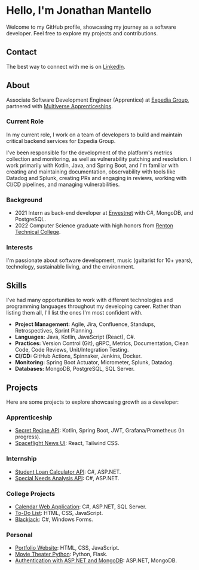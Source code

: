 # Hello, I'm Jonathan Mantello

Welcome to my GitHub profile, showcasing my journey as a software developer. Feel free to explore my projects and contributions.

## Contact
The best way to connect with me is on [LinkedIn](https://www.linkedin.com/in/jonathan-mantello/).

## About
Associate Software Development Engineer (Apprentice) at [Expedia Group](https://www.expediagroup.com), partnered with [Multiverse Apprenticeships](https://www.multiverse.io/en-US/programs).

### Current Role
In my current role, I work on a team of developers to build and maintain critical backend services for Expedia Group. 

I've been responsible for the development of the platform's metrics collection and monitoring, as well as vulnerability patching and resolution. I work primarily with Kotlin, Java, and Spring Boot, and I'm familiar with creating and maintaining documentation, observability with tools like Datadog and Splunk, creating PRs and engaging in reviews, working with CI/CD pipelines, and managing vulnerabilities.

### Background
- 2021 Intern as back-end developer at [Envestnet](https://www.envestnet.com) with C#, MongoDB, and PostgreSQL.
- 2022 Computer Science graduate with high honors from [Renton Technical College](https://www.rtc.edu).

### Interests
I'm passionate about software development, music (guitarist for 10+ years), technology, sustainable living, and the environment.

## Skills
I've had many opportunities to work with different technologies and programming languages throughout my developing career. Rather than listing them all, I'll list the ones I'm most confident with.

- **Project Management:** Agile, Jira, Confluence, Standups, Retrospectives, Sprint Planning.
- **Languages:** Java, Kotlin, JavaScript (React), C#.
- **Practices:** Version Control (Git), gRPC, Metrics, Documentation, Clean Code, Code Reviews, Unit/Integration Testing.
- **CI/CD:** GitHub Actions, Spinnaker, Jenkins, Docker.
- **Monitoring:** Spring Boot Actuator, Micrometer, Splunk, Datadog.
- **Databases:** MongoDB, PostgreSQL, SQL Server.

## Projects
Here are some projects to explore showcasing growth as a developer:

### Apprenticeship
- [Secret Recipe API](https://github.com/jm-multiverse/secret-recipe): Kotlin, Spring Boot, JWT, Grafana/Prometheus (In progress).
- [Spaceflight News UI](https://github.com/jm-multiverse/spaceflight-news): React, Tailwind CSS.

### Internship
- [Student Loan Calculator API](https://github.com/JMantello/Student-Loan-Calculator-API): C#, ASP.NET.
- [Special Needs Analysis API](https://github.com/JMantello/Special-Needs-Analysis-Calculator-API): C#, ASP.NET.

### College Projects
- [Calendar Web Application](https://github.com/JMantello/Calendar-Web-App): C#, ASP.NET, SQL Server.
- [To-Do List](https://github.com/JMantello/To-Do-List): HTML, CSS, JavaScript.
- [Blackjack](https://github.com/JMantello/Blackjack): C#, Windows Forms.

### Personal
- [Portfolio Website](https://jmantello.github.io/): HTML, CSS, JavaScript.
- [Movie Theater Python](https://github.com/JMantello/Movie-Theatre-Py): Python, Flask.
- [Authentication with ASP.NET and MongoDB](https://github.com/JMantello/Log-In-System-MongoDB): ASP.NET, MongoDB.
